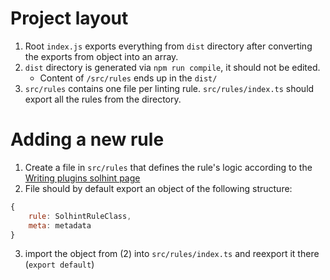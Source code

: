 # Project layout

1. Root `index.js` exports everything from `dist` directory after converting the exports from object into an array.
2. `dist` directory is generated via `npm run compile`, it should not be edited.
    - Content of `/src/rules` ends up in the `dist/`
3. `src/rules` contains one file per linting rule. `src/rules/index.ts` should export all the rules from the directory.

# Adding a new rule

1. Create a file in `src/rules` that defines the rule's logic according to the [Writing plugins solhint page](https://github.com/protofire/solhint/blob/master/docs/writing-plugins.md)
2. File should by default export an object of the following structure:

```js
{
    rule: SolhintRuleClass,
    meta: metadata
}
```

3. import the object from (2) into `src/rules/index.ts` and reexport it there (`export default`)
